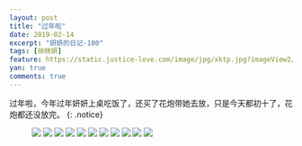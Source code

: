 ```yaml
---
layout: post
title: "过年啦"
date: 2019-02-14
excerpt: "妍妍的日记-100"
tags: [徐晓妍]
feature: https://static.justice-love.com/image/jpg/xktp.jpg?imageView2/1/w/1200/h/500
yan: true
comments: true
---
```

过年啦，今年过年妍妍上桌吃饭了，还买了花炮带她去放，只是今天都初十了，花炮都还没放完。
{: .notice}
<figure>
    <img src="{{ site.staticUrl }}/yanyan/image/2019guonian1.jpg?imageMogr2/auto-orient" />
    <img src="{{ site.staticUrl }}/yanyan/image/2019guonian2.jpg?imageMogr2/auto-orient" />
    <img src="{{ site.staticUrl }}/yanyan/image/2019guonian3.jpg?imageMogr2/auto-orient" />
    <img src="{{ site.staticUrl }}/yanyan/image/2019guonian4.jpg?imageMogr2/auto-orient" />
    <img src="{{ site.staticUrl }}/yanyan/image/2019guonian5.jpg?imageMogr2/auto-orient" />
    <img src="{{ site.staticUrl }}/yanyan/image/2019guonian6.jpg?imageMogr2/auto-orient" />
    <img src="{{ site.staticUrl }}/yanyan/image/2019guonian7.jpg?imageMogr2/auto-orient" />
    <img src="{{ site.staticUrl }}/yanyan/image/2019guonian8.jpg?imageMogr2/auto-orient" />
    <img src="{{ site.staticUrl }}/yanyan/image/2019guonian9.jpg?imageMogr2/auto-orient" />
    <img src="{{ site.staticUrl }}/yanyan/image/2019guonian10.jpg?imageMogr2/auto-orient" />
    <img src="{{ site.staticUrl }}/yanyan/image/2019guonian11.jpg?imageMogr2/auto-orient" />
</figure>
